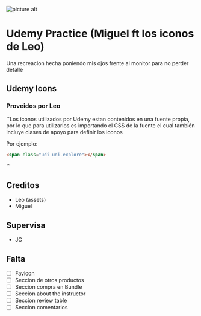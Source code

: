 ![picture alt](https://raw.githubusercontent.com/codellege/udemy-responsive/master/UdemyPreview.png)

# Udemy Practice (Miguel ft los iconos de Leo)

Una recreacion hecha poniendo mis ojos frente al monitor para no perder detalle

## Udemy Icons 
### Proveidos por Leo

``Los iconos utilizados por Udemy estan contenidos en una fuente propia, por lo que para utilizarlos es importando el CSS de la fuente el cual también incluye clases de apoyo para definir los iconos

Por ejemplo:

```html
<span class="udi udi-explore"></span>
```
``
## Creditos

* Leo (assets)
* Miguel

## Supervisa
* JC


## Falta

- [ ] Favicon
- [ ] Seccion de otros productos
- [ ] Seccion compra en Bundle 
- [ ] Seccion about the instructor 
- [ ] Seccion review table
- [ ] Seccion comentarios

